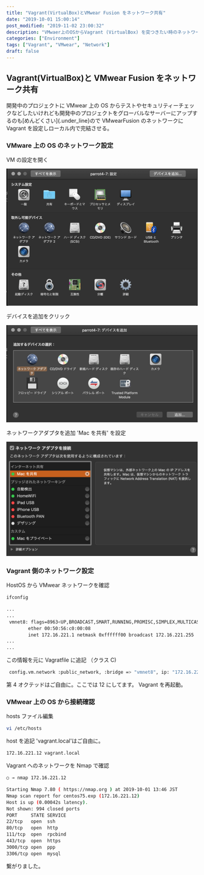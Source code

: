 ```yaml
---
title: "Vagrant(VirtualBox)とVMwear Fusion をネットワーク共有"
date: "2019-10-01 15:00:14"
post_modified: "2019-11-02 23:00:32"
description: "VMwaer上のOSからVagrant (VirtualBox) を突つきたい時のネットワーク設定"
categories: ["Environment"]
tags: ["Vagrant", "VMwear", "Network"]
draft: false
---
```


## Vagrant(VirtualBox)と VMwear Fusion をネットワーク共有

開発中のプロジェクトに VMwear 上の OS からテストやセキュリティーチェックなどしたいけれども開発中のプロジェクトをグローバルなサーバーにアップするのも[めんどくさい]{.under_line}ので VMwearFusion
のネットワークに Vagrant を設定しローカル内で完結させる。

### VMware 上の OS のネットワーク設定

VM の設定を開く

![](images/スクリーンショット-2019-10-01-12.39.35.png)

デバイスを追加をクリック

![](images/スクリーンショット-2019-10-01-12.40.35.png)

ネットワークアダプタを追加
'Mac を共有' を設定

![](images/スクリーンショット-2019-10-01-14.00.03.png)

### Vagrant 側のネットワーク設定

HostOS から VMwear ネットワークを確認

```bash
ifconfig
```

```bash
...
...
 vmnet8: flags=8963<UP,BROADCAST,SMART,RUNNING,PROMISC,SIMPLEX,MULTICAST> mtu 1500
        ether 00:50:56:c0:00:08
        inet 172.16.221.1 netmask 0xffffff00 broadcast 172.16.221.255
...
...
```

この情報を元に Vagratfile に追記 （クラス C)

```bash
 config.vm.network :public_network, :bridge => "vmnet8", ip: "172.16.221.12"
```

第 4 オクテッドはご自由に。ここでは 12 にしてます。 Vagrant を再起動。

### VMwear 上の OS から接続確認

hosts ファイル編集

```bash
vi /etc/hosts
```

host を追記 'vagrant.local'はご自由に。

```bash
172.16.221.12 vagrant.local
```

Vagrant へのネットワークを Nmap で確認

```bash
○ → nmap 172.16.221.12
```

```bash
Starting Nmap 7.80 ( https://nmap.org ) at 2019-10-01 13:46 JST
Nmap scan report for centos75.exp (172.16.221.12)
Host is up (0.00042s latency).
Not shown: 994 closed ports
PORT     STATE SERVICE
22/tcp   open  ssh
80/tcp   open  http
111/tcp  open  rpcbind
443/tcp  open  https
3000/tcp open  ppp
3306/tcp open  mysql
```

繋がりました。
